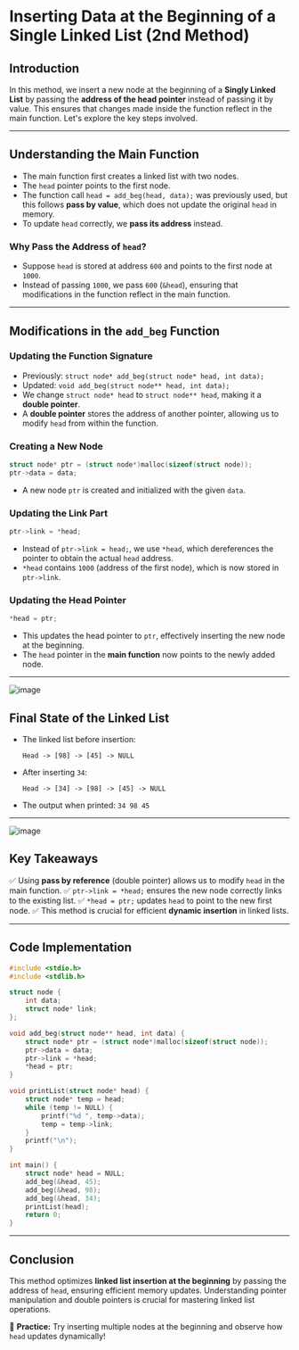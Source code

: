 # Inserting Data at the Beginning of a Single Linked List (2nd Method)

## Introduction
In this method, we insert a new node at the beginning of a **Singly Linked List** by passing the **address of the head pointer** instead of passing it by value. This ensures that changes made inside the function reflect in the main function. Let's explore the key steps involved.

---

## **Understanding the Main Function**
- The main function first creates a linked list with two nodes.
- The `head` pointer points to the first node.
- The function call `head = add_beg(head, data);` was previously used, but this follows **pass by value**, which does not update the original `head` in memory.
- To update `head` correctly, we **pass its address** instead.
  
### **Why Pass the Address of `head`?**
- Suppose `head` is stored at address `600` and points to the first node at `1000`.
- Instead of passing `1000`, we pass `600` (`&head`), ensuring that modifications in the function reflect in the main function.

---

## **Modifications in the `add_beg` Function**
### **Updating the Function Signature**
- Previously: `struct node* add_beg(struct node* head, int data);`
- Updated: `void add_beg(struct node** head, int data);`
- We change `struct node* head` to `struct node** head`, making it a **double pointer**.
- A **double pointer** stores the address of another pointer, allowing us to modify `head` from within the function.

### **Creating a New Node**
```c
struct node* ptr = (struct node*)malloc(sizeof(struct node));
ptr->data = data;
```
- A new node `ptr` is created and initialized with the given `data`.

### **Updating the Link Part**
```c
ptr->link = *head;
```
- Instead of `ptr->link = head;`, we use `*head`, which dereferences the pointer to obtain the actual `head` address.
- `*head` contains `1000` (address of the first node), which is now stored in `ptr->link`.

### **Updating the Head Pointer**
```c
*head = ptr;
```
- This updates the head pointer to `ptr`, effectively inserting the new node at the beginning.
- The `head` pointer in the **main function** now points to the newly added node.

---
![image](https://github.com/user-attachments/assets/0e35c7e4-7a35-4d4f-9708-fd05ff1afdcb)

## **Final State of the Linked List**
- The linked list before insertion:
  ```
  Head -> [98] -> [45] -> NULL
  ```
- After inserting `34`:
  ```
  Head -> [34] -> [98] -> [45] -> NULL
  ```
- The output when printed: `34 98 45`

---
![image](https://github.com/user-attachments/assets/0e383eaf-b71e-4899-a51e-c0624f987a6f)

## **Key Takeaways**
✅ Using **pass by reference** (double pointer) allows us to modify `head` in the main function.
✅ `ptr->link = *head;` ensures the new node correctly links to the existing list.
✅ `*head = ptr;` updates `head` to point to the new first node.
✅ This method is crucial for efficient **dynamic insertion** in linked lists.

---

## **Code Implementation**
```c
#include <stdio.h>
#include <stdlib.h>

struct node {
    int data;
    struct node* link;
};

void add_beg(struct node** head, int data) {
    struct node* ptr = (struct node*)malloc(sizeof(struct node));
    ptr->data = data;
    ptr->link = *head;
    *head = ptr;
}

void printList(struct node* head) {
    struct node* temp = head;
    while (temp != NULL) {
        printf("%d ", temp->data);
        temp = temp->link;
    }
    printf("\n");
}

int main() {
    struct node* head = NULL;
    add_beg(&head, 45);
    add_beg(&head, 98);
    add_beg(&head, 34);
    printList(head);
    return 0;
}
```
---

## **Conclusion**
This method optimizes **linked list insertion at the beginning** by passing the address of `head`, ensuring efficient memory updates. Understanding pointer manipulation and double pointers is crucial for mastering linked list operations.

📌 **Practice:** Try inserting multiple nodes at the beginning and observe how `head` updates dynamically!

